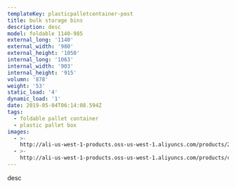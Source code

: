 ```yaml
---
templateKey: plasticpalletcontainer-post
title: bulk storage bins
description: desc
model: foldable 1140-985
external_long: '1140'
external_width: '980'
external_height: '1050'
internal_long: '1063'
internal_width: '903'
internal_height: '915'
volumn: '878'
weight: '53'
static_load: '4'
dynamic_load: '1'
date: 2019-05-04T06:14:08.594Z
tags:
  - foldable pallet container
  - plastic pallet box
images:
  - >-
    http://ali-us-west-1-products.oss-us-west-1.aliyuncs.com/products/2cb801cee87a490bb93a0bf258caf4bd.jpg
  - >-
    http://ali-us-west-1-products.oss-us-west-1.aliyuncs.com/products/c1be5a4f8af34f838bcdf402044d0912.jpg
---
```

desc
